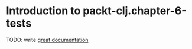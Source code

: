 # Introduction to packt-clj.chapter-6-tests

TODO: write [great documentation](http://jacobian.org/writing/what-to-write/)
